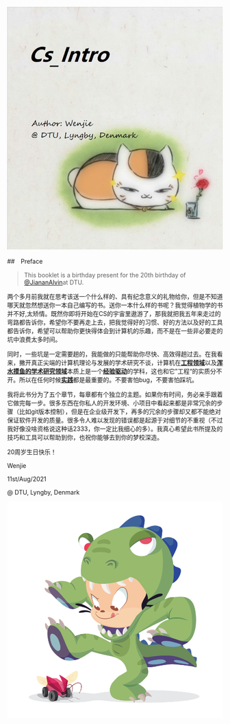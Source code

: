 ![cover](https://raw.githubusercontent.com/gggdttt/ImageBeds/master/cover.jpg)

##　Preface

> This booklet is a birthday present for the 20th birthday of [@JiananAlvin](https://github.com/JiananAlvin)at DTU. 

两个多月前我就在思考该送一个什么样的、具有纪念意义的礼物给你，但是不知道哪天就忽然想送你一本自己编写的书。送你一本什么样的书呢？我觉得植物学的书并不好,太矫情。既然你即将开始在CS的宇宙里遨游了，那我就把我五年来走过的弯路都告诉你，希望你不要再走上去，把我觉得好的习惯、好的方法以及好的工具都告诉你，希望可以帮助你更快得体会到计算机的乐趣，而不是在一些非必要走的坑中浪费太多时间。

同时，一些坑是一定需要趟的，我能做的只能帮助你尽快、高效得趟过去。在我看来，撇开真正尖端的计算机理论与发展的学术研究不谈，计算机在<u>**工程领域**</u>以及<u>**浑水摸鱼的学术研究领域**</u>本质上是一个<u>**经验驱动**</u>的学科，这也和它”工程“的实质分不开。所以在任何时候<u>**实践**</u>都是最重要的。不要害怕bug，不要害怕踩坑。

我将此书分为了五个章节，每章都有个独立的主题。如果你有时间，务必亲手跟着它做完每一步。很多东西在你私人的开发环境、小项目中看起来都是非常冗余的步骤（比如git版本控制），但是在企业级开发下，再多的冗余的步骤却又都不能绝对保证软件开发的质量。很多令人难以发现的错误都是起源于对细节的不重视（不过我好像没啥资格说这种话2333，你一定比我细心的多）。我真心希望此书所提及的技巧和工具可以帮助到你，也祝你能够去到你的梦校深造。

20周岁生日快乐！



Wenjie

11st/Aug/2021

@ DTU, Lyngby, Denmark

 ![dinotocat](https://raw.githubusercontent.com/gggdttt/ImageBeds/master/dinotocat.png)

